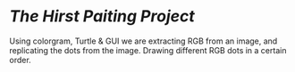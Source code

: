 # *The Hirst Paiting Project*

Using colorgram, Turtle & GUI we are extracting RGB from an image, and replicating the dots from the image.
Drawing different RGB dots in a certain order.
